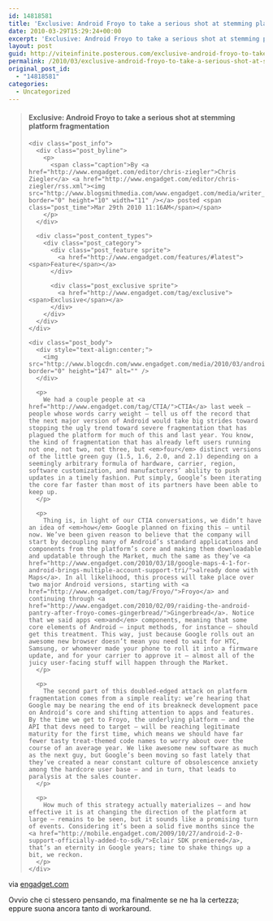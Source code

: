 ```yaml
---
id: 14818581
title: 'Exclusive: Android Froyo to take a serious shot at stemming platform fragmentation — Engadget'
date: 2010-03-29T15:29:24+00:00
excerpt: 'Exclusive: Android Froyo to take a serious shot at stemming platform fragmentation By Chris Ziegler posted Mar 29th 2010 11:16AM Feature Exclusive We had a couple people at CTIA last week -- people whose words carry weight -- tell us off the recor...'
layout: post
guid: http://viteinfinite.posterous.com/exclusive-android-froyo-to-take-a-serious-sho
permalink: /2010/03/exclusive-android-froyo-to-take-a-serious-shot-at-stemming-platform-fragmentation-engadget/
original_post_id:
  - "14818581"
categories:
  - Uncategorized
---
```

<div class="posterous_bookmarklet_entry">
  <blockquote class="posterous_long_quote">
    <h4 class="post_title">
      Exclusive: Android Froyo to take a serious shot at stemming platform fragmentation
    </h4>
    
    <div class="post_info">
      <div class="post_byline">
        <p>
          <span class="caption">By <a href="http://www.engadget.com/editor/chris-ziegler">Chris Ziegler</a> <a href="http://www.engadget.com/editor/chris-ziegler/rss.xml"><img src="http://www.blogsmithmedia.com/www.engadget.com/media/writer_rss.gif" border="0" height="10" width="11" /></a> posted <span class="post_time">Mar 29th 2010 11:16AM</span></span>
        </p>
      </div>
      
      <div class="post_content_types">
        <div class="post_category">
          <div class="post_feature sprite">
            <a href="http://www.engadget.com/features/#latest"><span>Feature</span></a>
          </div>
          
          <div class="post_exclusive sprite">
            <a href="http://www.engadget.com/tag/exclusive"><span>Exclusive</span></a>
          </div>
        </div>
      </div>
    </div>
    
    <div class="post_body">
      <div style="text-align:center;">
        <img src="http://www.blogcdn.com/www.engadget.com/media/2010/03/androids.jpg" border="0" height="147" alt="" />
      </div>
      
      <p>
        We had a couple people at <a href="http://www.engadget.com/tag/CTIA/">CTIA</a> last week — people whose words carry weight — tell us off the record that the next major version of Android would take big strides toward stopping the ugly trend toward severe fragmentation that has plagued the platform for much of this and last year. You know, the kind of fragmentation that has already left users running not one, not two, not three, but <em>four</em> distinct versions of the little green guy (1.5, 1.6, 2.0, and 2.1) depending on a seemingly arbitrary formula of hardware, carrier, region, software customization, and manufacturers’ ability to push updates in a timely fashion. Put simply, Google’s been iterating the core far faster than most of its partners have been able to keep up.
      </p>
      
      <p>
        Thing is, in light of our CTIA conversations, we didn’t have an idea of <em>how</em> Google planned on fixing this — until now. We’ve been given reason to believe that the company will start by decoupling many of Android’s standard applications and components from the platform’s core and making them downloadable and updatable through the Market, much the same as they’ve <a href="http://www.engadget.com/2010/03/18/google-maps-4-1-for-android-brings-multiple-account-support-tri/">already done with Maps</a>. In all likelihood, this process will take place over two major Android versions, starting with <a href="http://www.engadget.com/tag/Froyo/">Froyo</a> and continuing through <a href="http://www.engadget.com/2010/02/09/raiding-the-android-pantry-after-froyo-comes-gingerbread/">Gingerbread</a>. Notice that we said apps <em>and</em> components, meaning that some core elements of Android — input methods, for instance — should get this treatment. This way, just because Google rolls out an awesome new browser doesn’t mean you need to wait for HTC, Samsung, or whomever made your phone to roll it into a firmware update, and for your carrier to approve it — almost all of the juicy user-facing stuff will happen through the Market.
      </p>
      
      <p>
        The second part of this doubled-edged attack on platform fragmentation comes from a simple reality: we’re hearing that Google may be nearing the end of its breakneck development pace on Android’s core and shifting attention to apps and features. By the time we get to Froyo, the underlying platform — and the API that devs need to target — will be reaching legitimate maturity for the first time, which means we should have far fewer tasty treat-themed code names to worry about over the course of an average year. We like awesome new software as much as the next guy, but Google’s been moving so fast lately that they’ve created a near constant culture of obsolescence anxiety among the hardcore user base — and in turn, that leads to paralysis at the sales counter.
      </p>
      
      <p>
        How much of this strategy actually materializes — and how effective it is at changing the direction of the platform at large — remains to be seen, but it sounds like a promising turn of events. Considering it’s been a solid five months since the <a href="http://mobile.engadget.com/2009/10/27/android-2-0-support-officially-added-to-sdk/">Eclair SDK premiered</a>, that’s an eternity in Google years; time to shake things up a bit, we reckon.
      </p>
    </div>
  </blockquote>
  
  <div class="posterous_quote_citation">
    via <a href="http://www.engadget.com/2010/03/29/exclusive-android-froyo-to-take-a-serious-shot-at-stemming-plat/">engadget.com</a>
  </div>
  
  <p>
    Ovvio che ci stessero pensando, ma finalmente se ne ha la certezza; eppure suona ancora tanto di workaround.
  </p>
</div>